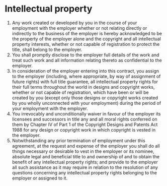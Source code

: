 # Intellectual property

1. Any work created or developed by you in the course of your employment with the employer whether or not relating directly or indirectly to the business of the employer is hereby acknowledged to be the property of the employer alone and the copyright and all intellectual property interests, whether or not capable of registration to protect the title, shall belong to the employer.
2. You shall promptly disclose to the employer full details of the work and treat such work and all information relating thereto as confidential to the employer.
3. In consideration of the employer entering into this contract, you assign to the employer (including, where appropriate, by way of assignment of future rights) with full title guarantee, all intellectual property rights for their full terms throughout the world in designs and copyright works, whether or not capable of registration, which have been or will be created by you (except only those designs or copyright works created by you wholly unconnected with your employment) during the period of your employment with the employer.
4. You irrevocably and unconditionally waiver in favour of the employer its licensees and successors in title any and all moral rights conferred on them by Chapter IV of Part 1 of the Copyright Designs and Patents Act 1988 for any design or copyright work in which copyright is vested in the employer.
5. Notwithstanding any prior termination of employment under this agreement, at the request and expense of the employer you shall do all things necessary or desirable to vest in the employer or its nominee, absolute legal and beneficial title to and ownership of and to obtain the benefit of any intellectual property rights; and provide to the employer all such assistance as it may require in relation to the resolution of any questions concerning any intellectual property rights belonging to the employer or assigned to it.
